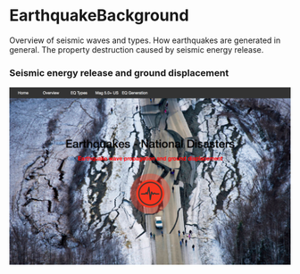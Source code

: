 # EarthquakeBackground
Overview of seismic waves and types. How earthquakes are generated in general. The property destruction caused by seismic energy release.
### Seismic energy release and ground displacement
![EarthquakeBackground LandingPage](https://github.com/lethompson/EarthquakeBackground/blob/master/landingpageEQ.png)
